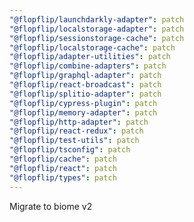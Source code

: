 ```yaml
---
"@flopflip/launchdarkly-adapter": patch
"@flopflip/localstorage-adapter": patch
"@flopflip/sessionstorage-cache": patch
"@flopflip/localstorage-cache": patch
"@flopflip/adapter-utilities": patch
"@flopflip/combine-adapters": patch
"@flopflip/graphql-adapter": patch
"@flopflip/react-broadcast": patch
"@flopflip/splitio-adapter": patch
"@flopflip/cypress-plugin": patch
"@flopflip/memory-adapter": patch
"@flopflip/http-adapter": patch
"@flopflip/react-redux": patch
"@flopflip/test-utils": patch
"@flopflip/tsconfig": patch
"@flopflip/cache": patch
"@flopflip/react": patch
"@flopflip/types": patch
---
```


Migrate to biome v2
